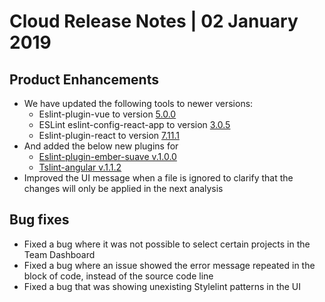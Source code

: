 # Cloud Release Notes | 02 January 2019

## Product Enhancements

-   We have updated the following tools to newer versions:
    -   <span class="il">Eslint</span>-<span
        class="il">plugin</span>-<span class="il">vue</span> to version
        [5.0.0](https://www.npmjs.com/package/eslint-plugin-vue/v/5.0.0)
    -   <span class="il">ESLint</span> <span
        class="il">eslint</span>-config-react-app to
        version [3.0.5](https://www.npmjs.com/package/eslint-config-react-app/v/3.0.5-next.c662dfb0)
    -   <span class="il">Eslint</span>-<span
        class="il">plugin</span>-react to version
        [7.11.1](https://www.npmjs.com/package/eslint-plugin-react/v/7.11.1)
-   <span class="il">And added the below new plugins for</span>
    -   [Eslint-<span class="il">plugin</span>-ember-suave
        v.1.0.0](https://www.npmjs.com/package/eslint-plugin-ember-suave/v/1.0.0)
    -   [Tslint-angular
        v.1.1.2](https://www.npmjs.com/package/tslint-angular/v/1.1.2)
-   Improved the UI message when a file is ignored to clarify that the
    changes will only be applied in the next analysis

## Bug fixes

-   Fixed a bug where it was not possible to select certain projects in
    the Team Dashboard 
-   Fixed a bug where an issue showed the error message repeated in the
    block of code, instead of the source code line
-   Fixed a bug that was showing unexisting Stylelint patterns in the UI

